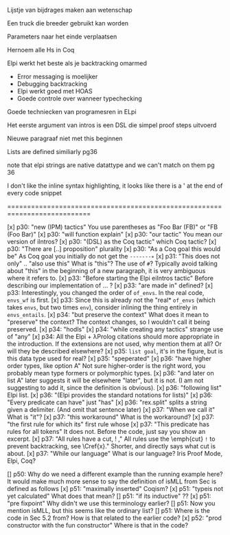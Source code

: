 Lijstje van bijdrages maken aan wetenschap

Een truck die breeder gebruikt kan worden

Parameters naar het einde verplaatsen

Hernoem alle Hs in Coq

Elpi werkt het beste als je backtracking omarmed

- Error messaging is moelijker
- Debugging backtracking
- Elpi werkt goed met HOAS
- Goede controle over wanneer typechecking

Goede techniecken van programesren in ELpi

Het eerste argument van intros is een DSL die simpel proof steps uitvoerd

Nieuwe paragraaf niet met this beginnen

Lists are defined similiarly pg36

note that elpi strings are native datattype and we can't match on them pg 36

I don't like the inline syntax highlighting, it looks like there is a ' at the end of every code snippet

===========================================================================

[x] p30: "new (IPM) tactics" You use parentheses as "Foo Bar (FB)" or "FB (Foo Bar)"
[x] p30: "will function explain"
[x] p30: "our tactic" You mean our version of iIntros?
[x] p30: "(DSL) as the Coq tactic" which Coq tactic?
[x] p30: "There are [..] proposition" plurality
[x] p30: "As a Coq goal this would be" As Coq goal you initially do not get the `-------∗`
[x] p31: "This does not only" .. "also use this" What is "this"? The use of `#`? Typically avoid talking about "this" in the beginning of a new paragraph, it is very ambiguous where it refers to.
[x] p33: "Before starting the Elpi eiIntros tactic" Before describing our implementation of ... ?
[x] p33: "are made in" defined?
[x] p33: Interestingly, you changed the order of `of_envs`. In the real code, `envs_wf` is first.
[x] p33: Since this is already not the "real\* `of_envs` (which takes `envs`, but two times `env`), consider inlining the thing entirely in `envs_entails`.
[x] p34: "but preserve the context" What does it mean to "preserve" the context? The context changes, so I wouldn't call it being preserved.
[x] p34: "hodls"
[x] p34: "while creating any tactics" strange use of "any"
[x] p34: All the Elpi + λProlog citations should more appropriate in the introduction. If the extensions are not used, why mention them at all? Or will they be described elsewhere?
[x] p35: `list goal`, it's in the figure, but is this data type used for real?
[x] p35: "speperated"
[x] p36: "have higher order types, like option A" Not sure higher-order is the right word, you probably mean type formers or polymorphic types.
[x] p36: "and later on list A" later suggests it will be elsewhere "later", but it is not. (I am not suggesting to add it, since the definition is obvious).
[x] p36: "following list" Elpi list.
[x] p36: "(Elpi provides the standard notations for lists)"
[x] p36: "Every predicate can have" just "has"
[x] p36: "rex.split" splits a string given a delimiter. (And omit that sentence later)
[x] p37: "When we call it" What is "it"?
[x] p37: "this workaround" What is the workaround?
[x] p37: "the first rule for which its" first rule whose
[x] p37: "This predicate has rules for all tokens" It does not. Before the code, just say you show an excerpt.
[x] p37: "All rules have a cut, ! ," All rules use the \emph{cut} `!` to prevent backtracking, see \Cref{x}." Shorter, and directly says what cut is about.
[x] p37: "While our language" What is our language? Iris Proof Mode, Elpi, Coq?

[] p50: Why do we need a different example than the running example here? It would make much more sense to say the definition of isMLL from Sec is defined as follows
[x] p51: "maximally inserted" Coqism?
[x] p51: "typeis not yet calculated" What does that mean?
[] p51: "if its inductive" ??
[x] p51: "pre fixpoint" Why didn't we use this terminology earlier?
[] p51: Now you mention isMLL, but this seems like the ordinary list?
[] p51: Where is the code in Sec 5.2 from? How is that related to the earlier code?
[x] p52: "prod constructor with the fun constructor" Where is that in the code?
